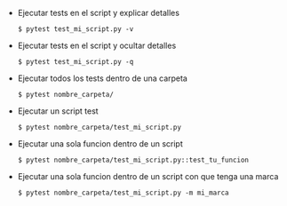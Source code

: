 * Ejecutar tests en el script y explicar detalles
    ```
    $ pytest test_mi_script.py -v 
    ```

* Ejecutar tests en el script y ocultar detalles
    ```
    $ pytest test_mi_script.py -q
    ```

* Ejecutar todos los tests dentro de una carpeta 
    ```
    $ pytest nombre_carpeta/
    ```

* Ejecutar un script test
    ```
    $ pytest nombre_carpeta/test_mi_script.py
    ```

* Ejecutar una sola funcion dentro de un script
    ```
    $ pytest nombre_carpeta/test_mi_script.py::test_tu_funcion
    ```

* Ejecutar una sola funcion dentro de un script con que tenga una marca
    ```
    $ pytest nombre_carpeta/test_mi_script.py -m mi_marca
    ```